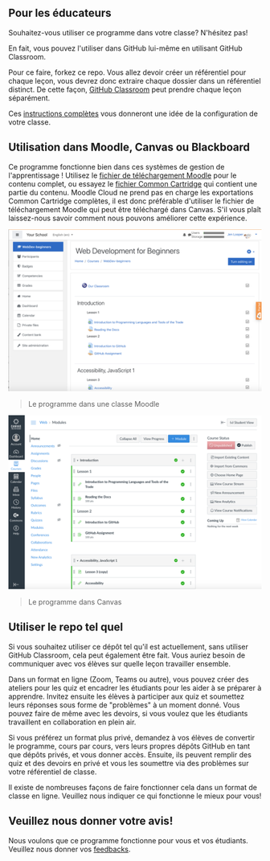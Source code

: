 ## Pour les éducateurs

Souhaitez-vous utiliser ce programme dans votre classe? N'hésitez pas!

En fait, vous pouvez l'utiliser dans GitHub lui-même en utilisant GitHub Classroom.

Pour ce faire, forkez ce repo. Vous allez devoir créer un référentiel pour chaque leçon, vous devrez donc extraire chaque dossier dans un référentiel distinct. De cette façon, [GitHub Classroom](https://classroom.github.com/classrooms) peut prendre chaque leçon séparément. 

Ces [instructions complètes](https://github.blog/2020-03-18-set-up-your-digital-classroom-with-github-classroom/) vous donneront une idée de la configuration de votre classe.

## Utilisation dans Moodle, Canvas ou Blackboard

Ce programme fonctionne bien dans ces systèmes de gestion de l'apprentissage ! Utilisez le [fichier de téléchargement Moodle](/teaching-files/webdev-moodle.mbz) pour le contenu complet, ou essayez le [fichier Common Cartridge](/teaching-files/webdev-common-cartridge.imscc) qui contient une partie du contenu. Moodle Cloud ne prend pas en charge les exportations Common Cartridge complètes, il est donc préférable d'utiliser le fichier de téléchargement Moodle qui peut être téléchargé dans Canvas. S'il vous plaît laissez-nous savoir comment nous pouvons améliorer cette expérience.

![Moodle](../teaching-files/moodle.png)
> Le programme dans une classe Moodle

![Canvas](../teaching-files/canvas.png)
> Le programme dans Canvas

## Utiliser le repo tel quel

Si vous souhaitez utiliser ce dépôt tel qu'il est actuellement, sans utiliser GitHub Classroom, cela peut également être fait. Vous auriez besoin de communiquer avec vos élèves sur quelle leçon travailler ensemble.

Dans un format en ligne (Zoom, Teams ou autre), vous pouvez créer des ateliers pour les quiz et encadrer les étudiants pour les aider à se préparer à apprendre. Invitez ensuite les élèves à participer aux quiz et soumettez leurs réponses sous forme de "problèmes" à un moment donné. Vous pouvez faire de même avec les devoirs, si vous voulez que les étudiants travaillent en collaboration en plein air.

Si vous préférez un format plus privé, demandez à vos élèves de convertir le programme, cours par cours, vers leurs propres dépôts GitHub en tant que dépôts privés, et vous donner accès. Ensuite, ils peuvent remplir des quiz et des devoirs en privé et vous les soumettre via des problèmes sur votre référentiel de classe.

Il existe de nombreuses façons de faire fonctionner cela dans un format de classe en ligne. Veuillez nous indiquer ce qui fonctionne le mieux pour vous!

## Veuillez nous donner votre avis!

Nous voulons que ce programme fonctionne pour vous et vos étudiants. Veuillez nous donner vos [feedbacks](https://forms.microsoft.com/Pages/ResponsePage.aspx?id=v4j5cvGGr0GRqy180BHbR2humCsRZhxNuI79cm6n0hRUQzRVVU9VVlU5UlFLWTRLWlkyQUxORTg5WS4u).
